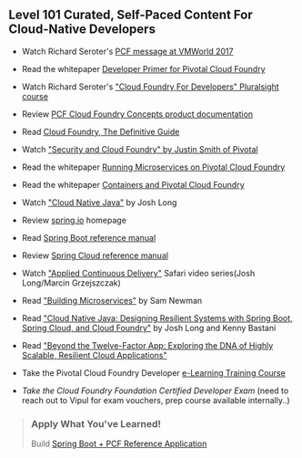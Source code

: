 ## Level 101 Curated, Self-Paced Content For Cloud-Native Developers

- Watch Richard Seroter's [PCF message at VMWorld 2017](https://www.youtube.com/watch?v=oi1E36jLQNE)

- Read the whitepaper [Developer Primer for Pivotal Cloud Foundry](https://content.pivotal.io/white-papers/a-developer-primer-for-pivotal-application-service)

- Watch Richard Seroter's ["Cloud Foundry For Developers" Pluralsight course](https://www.pluralsight.com/courses/cloud-foundry-developers)

- Review [PCF Cloud Foundry Concepts product documentation](https://docs.pivotal.io/pivotalcf/2-3/concepts/index.html)

- Read [Cloud Foundry, The Definitive Guide](https://www.safaribooksonline.com/library/view/cloud-foundry-the/9781491932421)

- Watch ["Security and Cloud Foundry" by Justin Smith of Pivotal](https://www.youtube.com/watch?v=NUXpz0Dni50)

- Read the whitepaper [Running Microservices on Pivotal Cloud Foundry](https://content.pivotal.io/white-papers/running-microservices-on-pivotal-cloud-foundry)

- Read the whitepaper [Containers and Pivotal Cloud Foundry](https://content.pivotal.io/white-papers/containers-and-pivotal-cloud-foundry)

- Watch ["Cloud Native Java"](https://www.youtube.com/watch?v=I053xBvPhSY) by Josh Long

- Review [spring.io](spring.io) homepage

- Read [Spring Boot reference manual](https://docs.spring.io/spring-boot/docs/current-SNAPSHOT/reference/htmlsingle/)

- Review [Spring Cloud reference manual](http://cloud.spring.io/spring-cloud-static/Dalston.SR3/)

- Watch ["Applied Continuous Delivery"](https://www.safaribooksonline.com/library/view/applied-continuous-delivery/9780134857053/) Safari video series(Josh Long/Marcin Grzejszczak)

- Read ["Building Microservices"](https://www.safaribooksonline.com/library/view/building-microservices/9781491950340/) by Sam Newman

- Read ["Cloud Native Java: Designing Resilient Systems with Spring Boot, Spring Cloud, and Cloud Foundry"](https://www.safaribooksonline.com/library/view/cloud-native-java/9781449374631/) by Josh Long and Kenny Bastani

- Read ["Beyond the Twelve-Factor App: Exploring the DNA of Highly Scalable, Resilient Cloud Applications"](https://content.pivotal.io/blog/beyond-the-twelve-factor-app)

- Take the Pivotal Cloud Foundry Developer [e-Learning Training Course](	https://pivotal.litmos.com/course/482071)

- _Take the Cloud Foundry Foundation Certified Developer Exam_ (need to reach out to Vipul for exam vouchers, prep course available internally..)

> ### **Apply What You've Learned!**
> Build [Spring Boot + PCF Reference Application](101/app.md)
